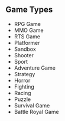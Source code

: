 <link rel="stylesheet" href="style.css">

## Game Types

- RPG Game
- MMO Game
- RTS Game
- Platformer
- Sandbox
- Shooter
- Sport
- Adventure Game
- Strategy
- Horror
- Fighting
- Racing
- Puzzle
- Survival Game
- Battle Royal Game
